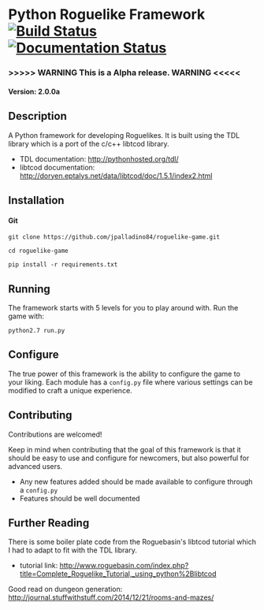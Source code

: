 # Python Roguelike Framework [![Build Status](https://travis-ci.org/jpalladino84/Python-Roguelike-Framework.svg?branch=master)](https://travis-ci.org/jpalladino84/Python-Roguelike-Framework) [![Documentation Status](https://readthedocs.org/projects/python-roguelike-framework/badge/?version=latest)](http://python-roguelike-framework.readthedocs.io/en/latest/?badge=latest)
### >>>>> WARNING This is a Alpha release. WARNING <<<<<
#### Version: 2.0.0a  

## Description
A Python framework for developing Roguelikes.
It is built using the TDL library which is a port of the c/c++ libtcod library.
- TDL documentation: http://pythonhosted.org/tdl/
- libtcod documentation: http://doryen.eptalys.net/data/libtcod/doc/1.5.1/index2.html

## Installation
#### Git
```
git clone https://github.com/jpalladino84/roguelike-game.git

cd roguelike-game

pip install -r requirements.txt
```



## Running
The framework starts with 5 levels for you to play around with. Run the game with:

`python2.7 run.py`

## Configure
The true power of this framework is the ability to configure the game to your liking.
Each module has a `config.py` file where various settings can be modified to craft a unique experience.


## Contributing
Contributions are welcomed!

Keep in mind when contributing that the goal of this framework is that it should be easy to
use and configure for newcomers, but also powerful for advanced users.
- Any new features added should be made available to configure through a `config.py`
- Features should be well documented

## Further Reading
There is some boiler plate code from the Roguebasin's libtcod tutorial which I had to adapt to fit with the TDL library.
- tutorial link: http://www.roguebasin.com/index.php?title=Complete_Roguelike_Tutorial,_using_python%2Blibtcod

Good read on dungeon generation: http://journal.stuffwithstuff.com/2014/12/21/rooms-and-mazes/
